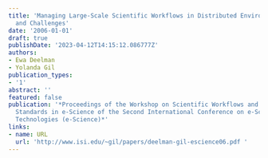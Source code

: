 ```yaml
---
title: 'Managing Large-Scale Scientific Workflows in Distributed Environments: Experiences
  and Challenges'
date: '2006-01-01'
draft: true
publishDate: '2023-04-12T14:15:12.086777Z'
authors:
- Ewa Deelman
- Yolanda Gil
publication_types:
- '1'
abstract: ''
featured: false
publication: '*Proceedings of the Workshop on Scientific Workflows and Business Workflow
  Standards in e-Science of the Second International Conference on e-Science and Grid
  Technologies (e-Science)*'
links:
- name: URL
  url: 'http://www.isi.edu/~gil/papers/deelman-gil-escience06.pdf '
---
```


